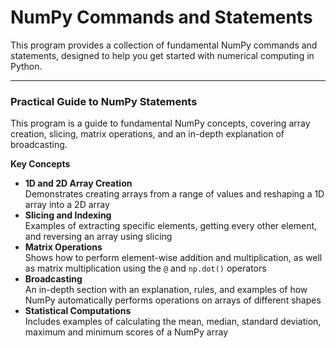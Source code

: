 # NumPy Commands and Statements

This program provides a collection of fundamental NumPy commands and statements, designed to help you get started with numerical computing in Python.

---

### **Practical Guide to NumPy Statements**

This program is a guide to fundamental NumPy concepts, covering array creation, slicing, matrix operations, and an in-depth explanation of broadcasting.

**Key Concepts**
* **1D and 2D Array Creation**  
  Demonstrates creating arrays from a range of values and reshaping a 1D array into a 2D array
* **Slicing and Indexing**  
  Examples of extracting specific elements, getting every other element, and reversing an array using slicing
* **Matrix Operations**  
  Shows how to perform element-wise addition and multiplication, as well as matrix multiplication using the `@` and `np.dot()` operators
* **Broadcasting**  
  An in-depth section with an explanation, rules, and examples of how NumPy automatically performs operations on arrays of different shapes
* **Statistical Computations**  
  Includes examples of calculating the mean, median, standard deviation, maximum and minimum scores of a NumPy array
